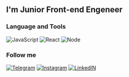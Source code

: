 ## I'm Junior Front-end Engeneer

### Language and Tools

![JavaScript](https://img.shields.io/badge/JavaScript-031D33?style=for-the-badge&logo=JavaScript) ![React](https://img.shields.io/badge/React-031D33?style=for-the-badge&logo=React) ![Node](https://img.shields.io/badge/Node.js-031D33?style=for-the-badge&logo=Node.js) 

### Follow me

[![Telegram](https://img.shields.io/badge/Telegram-031D33?style=for-the-badge&logo=Telegram)](https://t.me/valera_pg) [![Instagram](https://img.shields.io/badge/instagram-031D33?style=for-the-badge&logo=instagram)](https://www.instagram.com/valera.osz/) [![LinkedIN](https://img.shields.io/badge/Linkedin-031D33?style=for-the-badge&logo=Linkedin)](https://www.linkedin.com/in/valera-shevuk-86261b206/)

